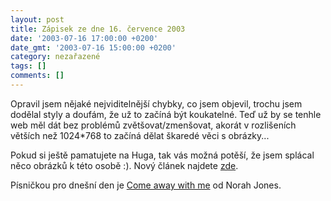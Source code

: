 ```yaml
---
layout: post
title: Zápisek ze dne 16. července 2003
date: '2003-07-16 17:00:00 +0200'
date_gmt: '2003-07-16 15:00:00 +0200'
category: nezařazené
tags: []
comments: []
---
```

<p>Opravil jsem nějaké nejviditelnější chybky, co jsem objevil, trochu jsem dodělal styly a doufám, že už   to začíná být koukatelné. Teď už by se tenhle web měl dát bez problémů zvětšovat/zmenšovat, akorát v rozlišeních   větších než 1024*768 to začíná dělat škaredé věci s obrázky...</p>
<p>Pokud si ještě pamatujete na Huga, tak vás možná potěší, že jsem splácal něco obrázků k této osobě :). Nový   článek najdete <a href="art.php?a=hugo_pics.htm">zde</a>.
<p>Písničkou pro dnešní den je <a href="art.php?a=come_away.htm">Come away with me</a> od Norah Jones.</p>
